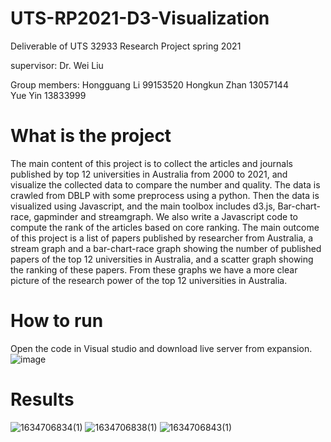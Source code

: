 # UTS-RP2021-D3-Visualization
Deliverable of UTS 32933 Research Project spring 2021

supervisor: Dr. Wei Liu

Group members:
Hongguang Li 99153520
Hongkun Zhan 13057144     
Yue Yin 13833999

# What is the project
The main content of this project is to collect the articles and journals published by top 12 universities in Australia from 2000 to 2021, and visualize the collected data to compare the number and quality. The data is crawled from DBLP with some preprocess using a python. Then the data is visualized using Javascript, and the main toolbox includes d3.js, Bar-chart-race, gapminder and streamgraph. We also write a Javascript code to compute the rank of the articles based on core ranking. 
The main outcome of this project is a list of papers published by researcher from Australia, a stream graph and a bar-chart-race graph showing the number of published papers of the top 12 universities in Australia, and a scatter graph showing the ranking of these papers. From these graphs we have a more clear picture of the research power of the top 12 universities in Australia.

# How to run

Open the code in Visual studio and download live server from expansion.
![image](https://user-images.githubusercontent.com/88301023/138031936-fa4da67c-6588-4e3d-9e42-ba0896b35e33.png)

# Results
![1634706834(1)](https://user-images.githubusercontent.com/88301023/138032099-435a2294-42d0-4433-911d-e15a98927b12.png)
![1634706838(1)](https://user-images.githubusercontent.com/88301023/138032109-165faba7-c04c-4ca0-8522-a7ea41933d80.png)
![1634706843(1)](https://user-images.githubusercontent.com/88301023/138032128-411cb8a6-d8fc-41dd-a953-bf44ad6defb4.png)
